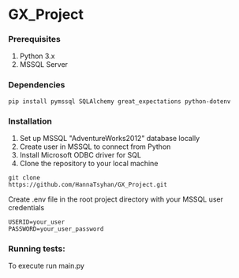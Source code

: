 # GX_Project

### Prerequisites

1. Python 3.x
2. MSSQL Server

### Dependencies

```
pip install pymssql SQLAlchemy great_expectations python-dotenv
```

### Installation

1. Set up MSSQL "AdventureWorks2012" database locally
2. Create user in MSSQL to connect from Python  
3. Install Microsoft ODBC driver for SQL
4. Clone the repository to your local machine

```
git clone
https://github.com/HannaTsyhan/GX_Project.git
```

Create .env file in the root project directory with your MSSQL user credentials

```
USERID=your_user
PASSWORD=your_user_password
```

### Running tests:

To execute run main.py  
